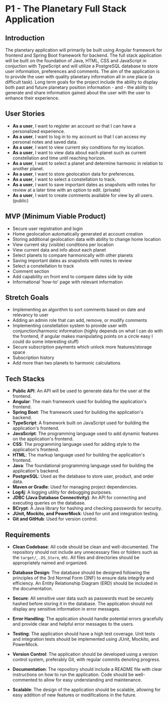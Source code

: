# P1 - The Planetary Full Stack Application

## Introduction

The planetary application will primarily be built using Angular framework for frontend and Spring Boot framework for backend. The full stack application will be built on the foundation of Java, HTML, CSS and JavaScript in conjuction with TypeScript and will utilize a PostgreSQL database to store user information, preferences and comments. The aim of the application is to provide the user with quality planetary information all in one place (a difficult task).  Long term goals for the project include the ability to display both past and future planetary position information - and - the ability to generate and share information gained about the user with the user to enhance their experience.


## User Stories

- **As a user**, I want to register an account so that I can have a personalized experience.
- **As a user**, I want to log in to my account so that I can access my personal notes and saved data.
- **As a user**, I want to view current sky conditions for my location.
- **As a user**, I want to view data about each planet such as current constellation and time until reaching horizon.
- **As a user**, I want to select a planet and determine harmonic in relation to another planet.
- **As a user**, I want to store geolocation data for preferences.
- **As a user**, I want to select a constellation to track.
- **As a user**, I want to save important dates as snapshots with notes for review at a later time with an option to edit. (private)
- **As a user**, I want to create comments available for view by all users. (public)


## MVP (Minimum Viable Product)

- Secure user registration and login
- Home geolocation automatically generated at account creation
- Storing additional geolocation data with ability to change home location
- View current sky (visible) conditions per location
- View current data and info about each planet
- Select planets to compare harmonically with other planets
- Saving important dates as snapshots with notes to review
- Select a constellation to track
- Comment section
- Add capability on front end to compare dates side by side 
- Informational 'how-to' page with relevant information

## Stretch Goals

- Implementing an algorithm to sort comments based on date and relevancy to user
- Adding an admin role that can add, remove, or modify comments
- Implementing constellation system to provide user with conjunction/harmonic information (highly depends on what I can do with the frontend, if angular makes manipulating points on a circle easy I could do some interesting stuff)
- Secure subscription payments which unlock more features/storage space
- Subscription history 
- Add more than two planets to harmonic calculations

## Tech Stacks

- **Public API**: An API will be used to generate data for the user at the frontend.
- **Angular**: The main framework used for building the application's frontend.
- **Spring Boot**: The framework used for building the application's backend.
- **TypeScript**: A framework built on JavaScript used for building the application's frontend.
- **JavaScript**: The programming language used to add dynamic features on the application's frontend.
- **CSS**: The programming language used for adding style to the application's frontend.
- **HTML**: The markup language used for building the application's frontend.
- **Java**: The foundational programming language used for building the application's backend.
- **PostgreSQL**: Used as the database to store user, product, and order data.
- **Maven or Gradle**: Used for managing project dependencies.
- **Log4j**: A logging utility for debugging purposes.
- **JDBC (Java Database Connectivity)**: An API for connecting and executing queries on the database.
- **BCrypt**: A Java library for hashing and checking passwords for security.
- **JUnit, Mockito, and PowerMock**: Used for unit and integration testing.
- **Git and GitHub**: Used for version control.

## Requirements

- **Clean Codebase**: All code should be clean and well-documented. The repository should not include any unnecessary files or folders such as the `target/`, `.DS_Store`, etc. All files and directories should be appropriately named and organized.

- **Database Design**: The database should be designed following the principles of the 3rd Normal Form (3NF) to ensure data integrity and efficiency. An Entity Relationship Diagram (ERD) should be included in the documentation.

- **Secure**: All sensitive user data such as passwords must be securely hashed before storing it in the database. The application should not display any sensitive information in error messages.

- **Error Handling**: The application should handle potential errors gracefully and provide clear and helpful error messages to the users.

- **Testing**: The application should have a high test coverage. Unit tests and integration tests should be implemented using JUnit, Mockito, and PowerMock.

- **Version Control**: The application should be developed using a version control system, preferably Git, with regular commits denoting progress.

- **Documentation**: The repository should include a README file with clear instructions on how to run the application. Code should be well-commented to allow for easy understanding and maintenance.

- **Scalable**: The design of the application should be scalable, allowing for easy addition of new features or modifications in the future.
